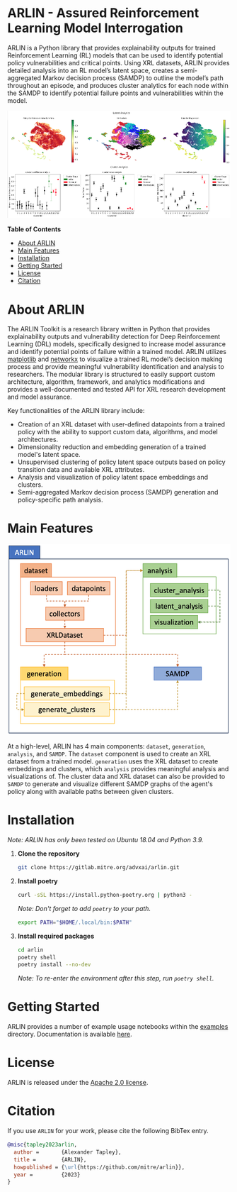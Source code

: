 # ARLIN - Assured Reinforcement Learning Model Interrogation

ARLIN is a Python library that provides explainability outputs for trained Reinforcement
Learning (RL) models that can be used to identify potential policy vulnerabilities and
critical points. Using XRL datasets, ARLIN provides detailed analysis into an RL model’s
latent space, creates a semi-aggregated Markov decision process (SAMDP) to outline the
model’s path throughout an episode, and produces cluster analytics for each node within
the SAMDP to identify potential failure points and vulnerabilities within the model.

<p align="center">
  <img src="./docs/images/readme_example.png" />
</p>

**Table of Contents**

- [About ARLIN](#about-arlin)
- [Main Features](#main-features)
- [Installation](#installation)
- [Getting Started](#getting-started)
- [License](#license)
- [Citation](#citation)

# About ARLIN
The ARLIN Toolkit is a research library written in Python that provides explainability
outputs and vulnerability detection for Deep Reinforcement Learning (DRL) models,
specifically designed to increase model assurance and identify potential points of
failure within a trained model. ARLIN utilizes [matplotlib](https://matplotlib.org) and
[networkx](https://networkx.org) to visualize a trained RL model’s decision making
process and provide meaningful vulnerability identification and analysis to researchers.
The modular library is structured to easily support custom architecture, algorithm,
framework, and analytics modifications and provides a well-documented and tested API for
XRL research development and model assurance.

Key functionalities of the ARLIN library include:
- Creation of an XRL dataset with user-defined datapoints from a trained policy with the
ability to support custom data, algorithms, and model architectures.
- Dimensionality reduction and embedding generation of a trained model's latent space.
- Unsupervised clustering of policy latent space outputs based on policy transition data
and available XRL attributes.
- Analysis and visualization of policy latent space embeddings and clusters.
- Semi-aggregated Markov decision process (SAMDP) generation and policy-specific path
analysis.

# Main Features

<p align="center">
  <img src="./docs/images/arlin_structure.png" />
</p>

At a high-level, ARLIN has 4 main components: `dataset`, `generation`, `analysis`, and
`SAMDP`. The `dataset` component is used to create an XRL dataset from a trained model.
`generation` uses the XRL dataset to create embeddings and clusters, which `analysis`
provides meaningful analysis and visualizations of. The cluster data and XRL dataset can
also be provided to `SAMDP` to generate and visualize different SAMDP graphs of the
agent's policy along with available paths between given clusters.

# Installation

*Note: ARLIN has only been tested on Ubuntu 18.04 and Python 3.9.*

1. **Clone the repository**

    ```bash
    git clone https://gitlab.mitre.org/advxai/arlin.git
    ```

2. **Install poetry**

    ```bash
    curl -sSL https://install.python-poetry.org | python3 -
    ```

    *Note: Don't forget to add `poetry` to your path.*
    ```bash
    export PATH="$HOME/.local/bin:$PATH"
    ```

3. **Install required packages**

    ```bash
    cd arlin
    poetry shell
    poetry install --no-dev
    ```

    *Note: To re-enter the environment after this step, run `poetry shell`.*

# Getting Started

ARLIN provides a number of example usage notebooks within the [examples](./examples/)
directory. Documentation is available [here](TODO).

# License

ARLIN is released under the [Apache 2.0 license](LICENSE).

# Citation

If you use `ARLIN` for your work, please cite the following BibTex entry.

```BibTeX
@misc{tapley2023arlin,
  author =       {Alexander Tapley},
  title =        {ARLIN},
  howpublished = {\url{https://github.com/mitre/arlin}},
  year =         {2023}
}
```
